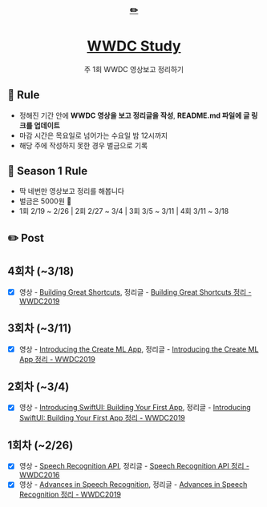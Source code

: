 <div align="center">
    <a href="https://editorjs.io/">
      <h3>✏️</h3>
        <h1>WWDC Study</h1>
    </a>
  주 1회 WWDC 영상보고 정리하기
</div>

## 📌 Rule

- 정해진 기간 안에 **WWDC 영상을 보고 정리글을 작성**, **README.md 파일에 글 링크를 업데이트**
- 마감 시간은 목요일로 넘어가는 수요일 밤 12시까지
- 해당 주에 작성하지 못한 경우 벌금으로 기록

## 🌷 Season 1 Rule

- 딱 네번만 영상보고 정리를 해봅니다
- 벌금은 5000원 💸
- 1회 2/19 ~ 2/26 | 2회 2/27 ~ 3/4 | 3회 3/5 ~ 3/11 | 4회 3/11 ~ 3/18

## ✏️ Post
## 4회차 (~3/18)
- [x] 영상 - [Building Great Shortcuts](https://developer.apple.com/videos/play/wwdc2019/805#), 정리글 - [Building Great Shortcuts 정리 - WWDC2019](https://hyesunzzang.tistory.com/181)

## 3회차 (~3/11)
- [x] 영상 - [Introducing the Create ML App](https://developer.apple.com/videos/play/wwdc2019/430/), 정리글 - [Introducing the Create ML App 정리 - WWDC2019](https://hyesunzzang.tistory.com/179)

## 2회차 (~3/4)
- [x] 영상 - [Introducing SwiftUI: Building Your First App](https://developer.apple.com/videos/play/wwdc2019/204/), 정리글 - [Introducing SwiftUI: Building Your First App 정리 - WWDC2019](https://hyesunzzang.tistory.com/174)

## 1회차 (~2/26)
- [x] 영상 - [Speech Recognition API](https://developer.apple.com/videos/play/wwdc2016/509/?time=175), 정리글 - [Speech Recognition API 정리 - WWDC2016](https://hyesunzzang.tistory.com/172)
- [x] 영상 - [Advances in Speech Recognition](https://developer.apple.com//wwdc2019/256/), 정리글 - [Advances in Speech Recognition 정리 - WWDC2019](https://hyesunzzang.tistory.com/173)

